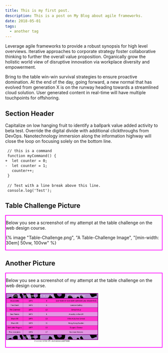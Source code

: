 ```yaml
---
title: This is my first post.
description: This is a post on My Blog about agile frameworks.
date: 2018-05-01
tags:
  - another tag
---
```

<style>
    .container-2{
    width: 100%;
    margin:0 auto;
    border: 2px solid magenta
}
</style>

Leverage agile frameworks to provide a robust synopsis for high level overviews. Iterative approaches to corporate strategy foster collaborative thinking to further the overall value proposition. Organically grow the holistic world view of disruptive innovation via workplace diversity and empowerment.

Bring to the table win-win survival strategies to ensure proactive domination. At the end of the day, going forward, a new normal that has evolved from generation X is on the runway heading towards a streamlined cloud solution. User generated content in real-time will have multiple touchpoints for offshoring.

## Section Header

Capitalize on low hanging fruit to identify a ballpark value added activity to beta test. Override the digital divide with additional clickthroughs from DevOps. Nanotechnology immersion along the information highway will close the loop on focusing solely on the bottom line.

```diff-js
 // this is a command
 function myCommand() {
+  let counter = 0;
-  let counter = 1;
   counter++;
 }

 // Test with a line break above this line.
 console.log('Test');
```
## Table Challenge Picture

<section class= "container-2">

<p> Below you see a screenshot of my attempt at the table challenge on the web design course.</p>

{% image "Table-Challenge.png", "A Table-Challenge Image", "[min-width: 30em] 50vw, 100vw" %}

</section>

## Another Picture

<section class = "container-2">

<p> Below you see a screenshot of my attempt at the table challenge on the web design course.</p>

<img src="Table-Challenge.png" alt="Picture of my table" width="300px" />

</section>
